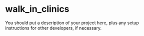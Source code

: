 # walk_in_clinics

You should put a description of your project here, plus any setup instructions for other developers, if necessary.